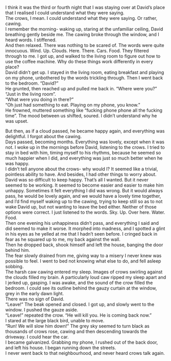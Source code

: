 I think it was the third or fourth night that I was staying over at David’s place that I realised I could understand what they were saying.   
The crows, I mean. I could understand what they were saying. Or rather, cawing.   
I remember the morning- waking up, staring at the unfamiliar ceiling, David breathing gently beside me. The cawing broke through the window, and I heard words. I stiffened.   
And then relaxed. There was nothing to be scared of. The words were quite innocuous. Wind. Up. Clouds. Here. There. Cars. Food. They filtered through to me. I got up, and walked to the living room to figure out how to use the coffee machine. Why do these things work differently in every place?  
David didn’t get up. I stayed in the living room, eating breakfast and playing on my phone, unbothered by the words trickling through. Then I went back to the bedroom. “David?”  
He grunted, then reached up and pulled me back in. “Where were you?”  
“Just in the living room”.  
“What were you doing in there?”  
“Oh just had something to eat. Playing on my phone, you know.”  
He frowned, muttered something like “fucking phone phone all the fucking time”. The mood between us shifted, soured. I didn’t understand why he was upset.  
   
But then, as if a cloud passed, he became happy again, and everything was delightful. I forgot about the cawing.  
Days passed, becoming months. Everything was lovely, except when it was not. I woke up in the mornings before David, listening to the crows. I tried to stay in bed with him, timing myself to his rhythms, because he seemed so much happier when I did, and everything was just so much better when he was happy.  
I didn’t tell anyone about the crows- why would I? It seemed like a trivial, pointless ability to have. And besides, I had other things to worry about.   
David was so difficult to keep happy. That’s all I wanted. But it never seemed to be working. It seemed to become easier and easier to make him unhappy. Sometimes it felt everything I did was wrong. But it would always pass, he would be lovely again, and we would have a lovely time together, and I’d find myself waking up to the cawing, trying to keep still so as to not wake David up, but not wanting to leave the bed either. Neither of those options were correct. I just listened to the words. Sky. Up. Over here. Water. Food.  
Then one evening his unhappiness didn’t pass, and everything I said and did seemed to make it worse. It morphed into madness, and I spotted a glint in his eyes as he yelled at me that I hadn’t seen before. I cringed back in fear as he squared up to me, my back against the wall.   
Then he dropped back, shook himself and left the house, banging the door behind him.              
The fear slowly drained from me, giving way to a misery I never knew was possible to  feel. I went to bed not knowing what else to do, and fell asleep sobbing.   
The harsh caw cawing entered my sleep. Images of crows swirling against the clouds filled my brain. A particularly loud caw ripped my sleep apart and I jerked up, gasping. I was awake, and the sound of the crow filled the bedroom. I could see its outline behind the gauzy curtain at the window, grey in the early dawn light.   
There was no sign of David.  
“Leave!” The beak opened and closed. I got up, and slowly went to the window. I pushed the gauze aside.   
“Leave!” repeated the crow. “He will kill you. He is coming back now.”  
I stared at the large black bird, unable to move.  
“Run! We will slow him down!” The grey sky seemed to turn black as thousands of crows rose, cawing and then descending towards  the driveway. I could hear the car.   
I became galvanized. Grabbing my phone, I rushed out of the back door, and left his house. I began running down the streets.  
I never went back to that neighbourhood, and never heard crows talk again.    
